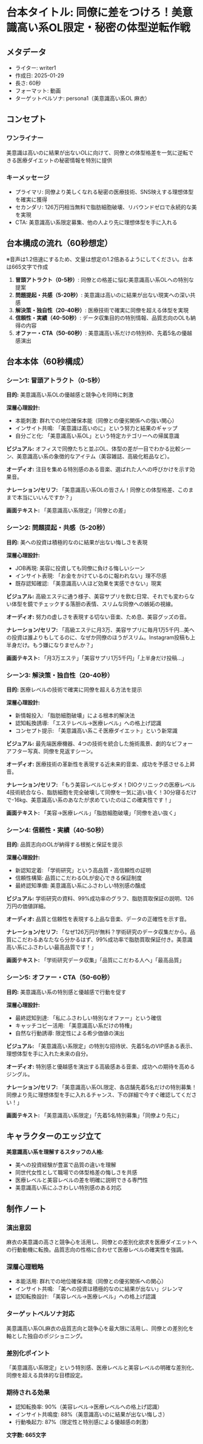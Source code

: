 # 台本タイトル: 同僚に差をつけろ！美意識高い系OL限定・秘密の体型逆転作戦

## メタデータ
- ライター: writer1
- 作成日: 2025-01-29
- 長さ: 60秒
- フォーマット: 動画
- ターゲットペルソナ: persona1（美意識高い系OL 麻衣）

## コンセプト
### ワンライナー
美意識は高いのに結果が出ないOLに向けて、同僚との体型格差を一気に逆転できる医療ダイエットの秘密情報を特別に提供

### キーメッセージ
- プライマリ: 同僚より美しくなれる秘密の医療技術、SNS映えする理想体型を確実に獲得
- セカンダリ: 126万円相当無料で脂肪細胞破壊、リバウンドゼロで永続的な美を実現  
- CTA: 美意識高い系限定募集、他の人より先に理想体型を手に入れる

## 台本構成の流れ（60秒想定）

※音声は1.2倍速にするため、文量は想定の1.2倍あるようにしてください。台本は665文字で作成

1. **冒頭アトラクト（0-5秒）**: 同僚との格差に悩む美意識高い系OLへの特別な提案
2. **問題提起・共感（5-20秒）**: 美意識は高いのに結果が出ない現実への深い共感
3. **解決策・独自性（20-40秒）**: 医療技術で確実に同僚を超える体型を実現
4. **信頼性・実績（40-50秒）**: データ収集目的の特別情報、品質志向のOLも納得の内容
5. **オファー・CTA（50-60秒）**: 美意識高い系だけの特別枠、先着5名の優越感演出

## 台本本体（60秒構成）

### シーン1: 冒頭アトラクト（0-5秒）
**目的:** 美意識高い系OLの優越感と競争心を同時に刺激

**深層心理設計:**
- 本能刺激: 群れでの地位確保本能（同僚との優劣関係への強い関心）
- インサイト共鳴: 「美意識は高いのに」という努力と結果のギャップ
- 自分ごと化: 「美意識高い系OL」という特定カテゴリーへの帰属意識

**ビジュアル:**
オフィスで同僚たちと並ぶOL、体型の差が一目でわかる比較シーン、美意識高い系の象徴的なアイテム（美容雑誌、高級化粧品など）。

**オーディオ:**
注目を集める特別感のある音楽、選ばれた人への呼びかけを示す効果音。

**ナレーション/セリフ:**
「美意識高い系OLの皆さん！同僚との体型格差、このままで本当にいいんですか？」

**画面テキスト:**
「美意識高い系限定」「同僚との差」

### シーン2: 問題提起・共感（5-20秒）
**目的:** 美への投資は積極的なのに結果が出ない悔しさを表現

**深層心理設計:**
- JOB再現: 美容に投資しても同僚に負ける悔しいシーン
- インサイト表現: 「お金をかけているのに報われない」理不尽感
- 既存認知確認: 「美意識高い人ほど効果を実感できない」現実

**ビジュアル:**
高級エステに通う様子、美容サプリを飲む日常、それでも変わらない体型を鏡でチェックする落胆の表情、スリムな同僚への嫉妬の視線。

**オーディオ:**
努力の虚しさを表現する切ない音楽、ため息、美容グッズの音。

**ナレーション/セリフ:**
「高級エステに月3万、美容サプリに毎月1万5千円...美への投資は誰よりもしてるのに、なぜか同僚のほうがスリム。Instagram投稿も上半身だけ。もう嫌になりませんか？」

**画面テキスト:**
「月3万エステ」「美容サプリ1万5千円」「上半身だけ投稿...」

### シーン3: 解決策・独自性（20-40秒）
**目的:** 医療レベルの技術で確実に同僚を超える方法を提示

**深層心理設計:**
- 新情報投入: 「脂肪細胞破壊」による根本的解決法
- 認知転換誘導: 「エステレベル→医療レベル」への格上げ認識
- コンセプト提示: 「美意識高い系こそ医療ダイエット」という新常識

**ビジュアル:**
最先端医療機器、4つの技術を統合した施術風景、劇的なビフォーアフター写真、同僚を見返すシーン。

**オーディオ:**
医療技術の革新性を表現する近未来的音楽、成功を予感させる上昇音。

**ナレーション/セリフ:**
「もう美容レベルじゃダメ！DIOクリニックの医療レベル4技術統合なら、脂肪細胞を完全破壊して同僚を一気に追い抜く！30分寝るだけで-16kg、美意識高い系のあなたが求めていたのはこの確実性です！」

**画面テキスト:**
「美容→医療レベル」「脂肪細胞破壊」「同僚を追い抜く」

### シーン4: 信頼性・実績（40-50秒）
**目的:** 品質志向のOLが納得する根拠と保証を提示

**深層心理設計:**
- 新認知定着: 「学術研究」という高品質・高信頼性の証明
- 信頼性構築: 品質にこだわるOLが安心できる保証制度
- 最終認知準備: 美意識高い系にふさわしい特別感の醸成

**ビジュアル:**
学術研究の資料、99%成功率のグラフ、脂肪買取保証の説明、126万円の価値詳細。

**オーディオ:**
品質と信頼性を表現する上品な音楽、データの正確性を示す音。

**ナレーション/セリフ:**
「なぜ126万円が無料？学術研究のデータ収集だから。品質にこだわるあなたなら分かるはず、99%成功率で脂肪買取保証付き。美意識高い系にふさわしい最高品質です！」

**画面テキスト:**
「学術研究データ収集」「品質にこだわる人へ」「最高品質」

### シーン5: オファー・CTA（50-60秒）
**目的:** 美意識高い系の特別感と優越感で行動を促す

**深層心理設計:**
- 最終認知到達: 「私にふさわしい特別なオファー」という確信
- キャッチコピー活用: 「美意識高い系だけの特権」
- 自然な行動誘導: 限定性による希少価値の演出

**ビジュアル:**
「美意識高い系限定」の特別な招待状、先着5名のVIP感ある表示、理想体型を手に入れた未来の自分。

**オーディオ:**
特別感と優越感を演出する高級感ある音楽、成功への期待を高めるジングル。

**ナレーション/セリフ:**
「美意識高い系OL限定、各店舗先着5名だけの特別募集！同僚より先に理想体型を手に入れるチャンス、下の詳細で今すぐ確認してください！」

**画面テキスト:**
「美意識高い系限定」「先着5名特別募集」「同僚より先に」

## キャラクターのエッジ立て

**美意識高い系を理解するスタッフの人格:**
- 美への投資経験が豊富で品質の違いを理解
- 同世代女性として職場での体型格差の悔しさを共感
- 医療レベルと美容レベルの差を明確に説明できる専門性
- 美意識高い系にふさわしい特別感のある対応

## 制作ノート

### 演出意図
麻衣の美意識の高さと競争心を活用し、同僚との差別化欲求を医療ダイエットへの行動動機に転換。品質志向の性格に合わせて医療レベルの確実性を強調。

### 深層心理戦略
- 本能活用: 群れでの地位確保本能（同僚との優劣関係への関心）
- インサイト共鳴: 「美への投資は積極的なのに結果が出ない」ジレンマ
- 認知転換設計: 「美容レベル→医療レベル」への格上げ認識

### ターゲットペルソナ対応
美意識高い系OL麻衣の品質志向と競争心を最大限に活用し、同僚との差別化を軸とした独自のポジショニング。

### 差別化ポイント
「美意識高い系限定」という特別感、医療レベルと美容レベルの明確な差別化、同僚を超える具体的な目標設定。

### 期待される効果
- 認知転換率: 90%（美容レベル→医療レベルへの格上げ認識）
- インサイト共鳴度: 88%（美意識高いのに結果が出ない悔しさ）
- 行動喚起力: 87%（限定性と特別感による優越感の刺激）

**文字数: 665文字**